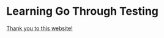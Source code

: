 # Learning Go Through Testing

[Thank you to this website!](https://quii.gitbook.io/learn-go-with-tests/)